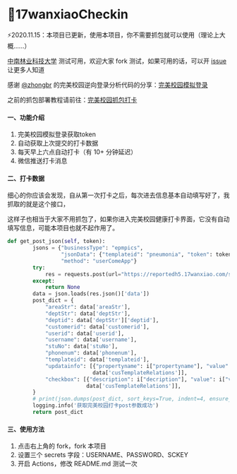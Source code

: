 # 🎨17wanxiaoCheckin



⚡2020.11.15：本项目已更新，使用本项目，你不需要抓包就可以使用（理论上大概......）



<u>中南林业科技大学</u> 测试可用，欢迎大家 fork 测试，如果可用的话，可以开 [issue](https://github.com/ReaJason/17wanxiaoCheckin-Actions/issues) 让更多人知道

感谢 [@zhongbr](https://github.com/zhongbr) 的完美校园逆向登录分析代码的分享：[完美校园模拟登录](https://github.com/zhongbr/wanmei_campus)

之前的抓包部署教程请前往：[完美校园抓包打卡](https://reajason.top/2020/06/28/17wanxiaoCheckin/)



#### 一、功能介绍

1. 完美校园模拟登录获取token
2. 自动获取上次提交的打卡数据
3. 每天早上六点自动打卡（有 10+ 分钟延迟）
4. 微信推送打卡消息

#### 二、打卡数据

细心的你应该会发现，自从第一次打卡之后，每次进去信息基本自动填写好了，我抓取的就是这个接口，

这样子也相当于大家不用抓包了，如果你进入完美校园健康打卡界面，它没有自动填写信息，可能本项目也就不起作用了。

```python
def get_post_json(self, token):
        jsons = {"businessType": "epmpics",
                 "jsonData": {"templateid": "pneumonia", "token": token},
                 "method": "userComeApp"}
        try:
            res = requests.post(url="https://reportedh5.17wanxiao.com/sass/api/epmpics", json=jsons)
        except:
            return None
        data = json.loads(res.json()['data'])
        post_dict = {
            "areaStr": data['areaStr'],
            "deptStr": data['deptStr'],
            "deptid": data['deptStr']['deptid'],
            "customerid": data['customerid'],
            "userid": data['userid'],
            "username": data['username'],
            "stuNo": data['stuNo'],
            "phonenum": data['phonenum'],
            "templateid": data['templateid'],
            "updatainfo": [{"propertyname": i["propertyname"], "value": i["value"]} for i in
                           data['cusTemplateRelations']],
            "checkbox": [{"description": i["decription"], "value": i["value"]} for i in
                         data['cusTemplateRelations']],
        }
        # print(json.dumps(post_dict, sort_keys=True, indent=4, ensure_ascii=False))
        logging.info('获取完美校园打卡post参数成功')
        return post_dict
```



#### 三、使用方法

1. 点击右上角的 fork，fork 本项目
2. 设置三个 secrets 字段：USERNAME、PASSWORD、SCKEY
3. 开启 Actions，修改 README.md 测试一次



